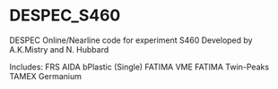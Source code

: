 # DESPEC_S460
DESPEC Online/Nearline code for experiment S460
Developed by A.K.Mistry and N. Hubbard


Includes: FRS AIDA bPlastic (Single) FATIMA VME FATIMA Twin-Peaks TAMEX Germanium
